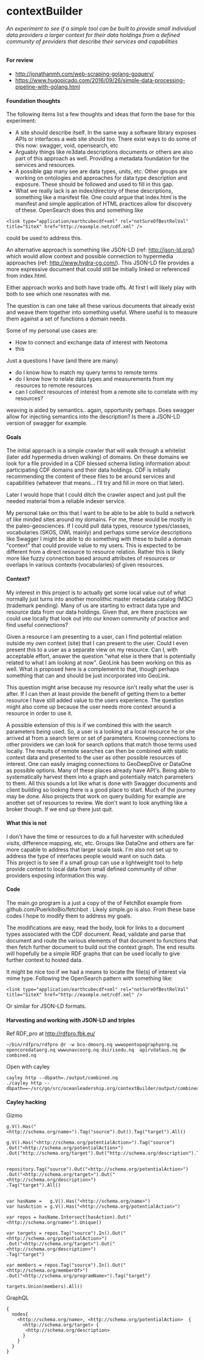 # contextBuilder

###### An experiment to see if a simple tool can be built to provide small individual data providers a larger context for their data holdings from a defined community of providers that describe their services and capabilities 


#### For review
* http://jonathanmh.com/web-scraping-golang-goquery/
* https://www.hugopicado.com/2016/09/26/simple-data-processing-pipeline-with-golang.html


#### Foundation thoughts 
The following items list a few thoughts and ideas that form the base for this experiment:

- A site should describe itself.  In the same way a software library exposes APIs or interfaces
 a web site should too.  There exist ways to do some of this now: swagger, void, opensearch, etc
- Arguably things like re3data descriptions documents or others are also part of this approach as
 well.  Providing a metadata foundation for the services and resources.
- A possible  gap many see are data types, units, etc.  Other groups are working on ontologies and
 approaches for data type description and exposure.  These should be followed and used to fill in this gap.
- What we really lack is an index/directory of these descriptions, something like a manifest file.
  One could argue that index.html is the manifest and simple application of HTML practices allow 
  for discovery of these.  OpenSearch does this and something like 

```
<link type="application/earthcubecdf+xml" rel="notSureOfBestRelVal" title="SiteX" href="http://eaxmple.net/cdf.xml" />
```  

could be used to address this.

An alternative approach is something like JSON-LD (ref: http://json-ld.org/)  which would allow 
context and possible connection to hypermedia approaches (ref: http://www.hydra-cg.com/).  This 
JSON-LD file provides a more expressive document that could still be initially linked or 
referenced from index.html.

Either approach works and both have trade offs.  At first I will likely play with both to 
see which one resonates with me.  

The question is can one take all these various documents that already exist and weave them together
 into something useful.  Where useful is to measure them against a set of functions a domain needs.  

Some of my personal use cases are:

- How to connect and exchange data of interest with Neotoma
- this 

Just a questions I have (and there are many)

- do I know how to match my query terms to remote terms
- do I know how to relate data types and measurements from my resources to remote resources
- can I collect resources of interest from a remote site to correlate with my resources?

weaving is aided by semantics..  again, opportunity perhaps.  Does swagger allow for injecting 
semantics into the description?  Is there a JSON-LD version of swagger for example.  
 

#### Goals
The initial approach is a simple crawler that will walk through a whitelist
(later add hypermedia driven walking) of domains.  On these domains we look
for a file provided in a CDF blessed schema listing information about
participating CDF domains and their data holdings.  CDF is initially 
recommending the content of these files to be around services and capabilities
(whatever that means...  I'll try and fill in more on that later).

Later I would hope that I could ditch the crawler aspect and just pull the needed material from a reliable indexer service.

My personal take on this that I want to be able to be able to build a network
of like minded sites around my domains.  For me, these would be mostly in 
the paleo-geosciences.  If I could pull data types, resource types/classes,
vocabularies (SKOS, OWL mainly) and perhaps some service descriptions like 
Swagger I might be able to do something with these to build a domain "context"
that could provide value to my users.   This is expected to be different 
from a direct resource to resource relation.  Rather this is likely more 
like fuzzy connection based around attributes of resources or overlaps in 
various contexts (vocabularies) of given resources.  

#### Context?
My interest in this project is to actually get some local value out of
what normally just turns into another monolithic master metadata 
catalog (M3C) (trademark pending).   Many of us are starting to extract 
data type and resource data from our data holdings.  Given that, are there 
practices we could use locally that look out into our known community of 
practice and find useful connections?

Given a resource I am presenting to a user, can I find potential relation 
outside my own context (site) that I can present to the user.   Could I 
even present this to a user as a separate view on my resource.   Can I, 
with acceptable effort, answer the question "what else is there that is 
potentially related to what I am looking at now".  GeoLink has been working 
on this as well.  What is proposed here is a complement to that, though 
perhaps something that can and should be just incorporated into GeoLink.

This question might arise because my resource isn't really what the user 
is after.  If I can then at least provide the benefit of getting them to 
a better resource I have still added value to the users experience.  The 
question might also come up because the user needs more context around a 
resource in order to use it.  

A possible extension  of this is if we combined this with the 
search parameters being used.  So, a user is a looking at a local 
resource he or she arrived at from a search 
term or set of parameters.  Knowing connections to other providers we can 
look for search options that match those terms used locally.  The results of 
remote searches can then be combined with static context data and presented 
to the user as other possible resources of interest.  One can easily imaging 
connections to GeoDeepDive or DataOne as possible options.  Many of these places 
already have API's.  Being able to systematically harvest them into a graph and 
potentially match parameters to them.  All this sounds a lot like what is 
done with Swagger documents and client building so looking there is a good
place to start.  Much of the journey may be done.  Also projects that work on 
query building for example are another set of resources to review.  We don't want
to look anything like a broker though.  If we end up there just quit.


#### What this is not
I don't have the time or resources to do a full harvester with scheduled 
visits, difference mapping, etc, etc.  Groups like DataOne and others 
are far more capable to address that larger scale task.  I'm also not 
set up to address the type of interfaces people would want on such data.   
This project is to see if a small group can use a lightweight tool to help 
provide context to local data from small defined community of other providers 
exposing information this way.   

#### Code 
The main.go program is a just a copy of the of FetchBot example from 
github.com/PuerkitoBio/fetchbot .
Likely simple.go is also.  From these base codes I hope to modify 
them to address my goals.

The modifications are easy, read the body, look for links to a document
types associated with the CDF document.  Read, validate and parse that document
and route the various elements of that document to functions that then fetch 
further document to build out the context graph. The end results will hopefully 
be a simple RDF graphs that can be used locally to give further context to hosted 
data. 

It might be nice too if we had a means to locate the file(s) of interest via mime type. 
Following the OpenSearch pattern with something like:

```
<link type="application/earthcubecdf+xml" rel="notSureOfBestRelVal" title="SiteX" href="http://eaxmple.net/cdf.xml" />
``` 

Or similar for JSON-LD formats. 


#### Harvesting and working with JSON-LD and triples

Ref RDF_pro  at http://rdfpro.fbk.eu/
```
~/bin/rdfpro/rdfpro @r -w bco-dmoorg.nq wwwopentopographyorg.nq opencoredataorg.nq wwwunavcoorg.nq dsirisedu.nq  apirvdataus.nq @w combined.nq
```

Open with cayley
```
cayley http --dbpath=./output/combined.nq
./cayley http --dbpath==~/src/go/src/oceanleadership.org/contextBuilder/output/combined.nq
```

#### Cayley hacking

Gizmo
```
g.V().Has("<http://schema.org/name>").Tag("source").Out().Tag("target").All()

g.V().Has("<http://schema.org/potentialAction>").Tag("source")
.Out("<http://schema.org/potentialAction>")
.Out("http://schema.org/target").Out("http://schema.org/description").Tag("target").All()


repository.Tag("source").Out("<http://schema.org/potentialAction>")
.Out("<http://schema.org/target>").Out("<http://schema.org/description>")
.Tag("target").All()


var hasName =   g.V().Has("<http://schema.org/name>")
var hasAction = g.V().Has("<http://schema.org/potentialAction>")

var repos = hasName.Intersect(hasAction).Out("<http://schema.org/name>").Unique()

var targets = repos.Tag("source").In().Out("<http://schema.org/potentialAction>")
.Out("<http://schema.org/target>").Out("<http://schema.org/description>")
.Tag("target")

var members = repos.Tag("source").In().Out("<http://schema.org/memberOf>")
.Out("<http://schema.org/programName>").Tag("target")

targets.Union(members).All()

```


GraphQL
```
{
  nodes{
    <http://schema.org/name>, <http://schema.org/potentialAction>  {
      <http://schema.org/target> { 
       <http://schema.org/description> 
      }
  	}
  }
}
```

